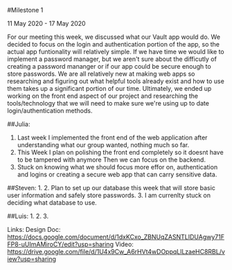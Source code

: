 #Milestone 1

11 May 2020 - 17 May 2020

For our meeting this week, we discussed what our Vault app would do. We decided to focus on the login and authentication portion of the app, so the actual app funtionality will relatively simple. If we have time we would like to implement a password manager, but we aren't sure about the difficutly of creating a password mananger or if our app could be secure enough to store passwords. We are all relatively new at making web apps so researching and figuring out what helpful tools already exist and how to use them takes up a significant portion of our time. Ultimately, we ended up working on the front end aspect of our project and researching the tools/technology that we will need to make sure we're using up to date login/authentication methods.


##Julia: 
  1. Last week I implemented the front end of the web application after understanding what our group wanted, nothing much so far. 
  2. This Week I plan on polishing the front end completely so it doesnt have to be tampered with anymore Then we can focus on the backend.
  3. Stuck on knowing what we should focus more effor on, authentication and logins or creating a secure web app that can carry sensitive data.

##Steven: 
  1. 
  2. Plan to set up our database this week that will store basic user information and safely store passwords. 
  3. I am currenlty stuck on deciding what database to use. 

##Luis: 
  1. 
  2. 
  3. 

Links:
Design Doc: https://docs.google.com/document/d/1dxKCxo_ZBNUqZASNTLIDUAgwy71FFP8-uUImAMiroCY/edit?usp=sharing
Video: https://drive.google.com/file/d/1U4x9Cw_A6rHVt4wDOppqLlLzaeHC8RBL/view?usp=sharing
